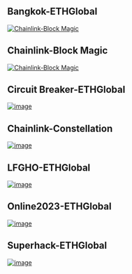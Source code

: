 ## Bangkok-ETHGlobal
[![Chainlink-Block Magic](./Bangkok-ETHGlobal/FlashFi/images/image.png)](https://ethglobal.com/showcase/flashfi-g27p4)

## Chainlink-Block Magic
[![Chainlink-Block Magic](https://github.com/Solidityarchitect/Hackathon-Portfolio/assets/125990317/0308e68e-9258-4f99-8c5f-e22a6e1f946b)](https://github.com/Solidityarchitect/Trivia-dex)

## Circuit Breaker-ETHGlobal 
[![image](https://github.com/Solidityarchitect/Hackathon-Portfolio/assets/125990317/c39210cf-7e37-4ee2-a554-6cf65c9a30de)](https://ethglobal.com/showcase/zero-to-hero-95y28)

## Chainlink-Constellation 
[![image](https://github.com/Solidityarchitect/Hackathon-Portfolio/assets/125990317/2e9d5cb5-f0d6-4a5f-97cb-81e14c0f7ced)](https://devpost.com/software/send-it-cash)

## LFGHO-ETHGlobal
[![image](https://github.com/Solidityarchitect/Hackathon-Portfolio/assets/125990317/611fad48-cf93-4a39-8adb-db8e6ac93d2f)](https://ethglobal.com/showcase/streamline-40r8i)

## Online2023-ETHGlobal
[![image](https://github.com/Solidityarchitect/Hackathon-Portfolio/assets/125990317/2436a200-f545-46b8-a26c-c9cc49d00419)](https://ethglobal.com/showcase/happy-planet-wd5s8)

## Superhack-ETHGlobal
[![image](https://github.com/Solidityarchitect/Hackathon-Portfolio/assets/125990317/0934934b-02d1-4432-80c0-9d636e8e7894)](https://ethglobal.com/showcase/bymeacrypto-vuygh)
